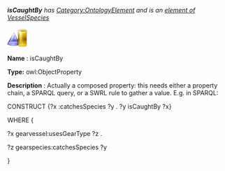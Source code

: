 ___isCaughtBy__ 
 has
 [Category:OntologyElement](../../Category/OntologyElement "Category:OntologyElement") 
 and is an
 [element of](../../Property/ElementOf "Property:ElementOf") 
[VesselSpecies](../../Submissions/VesselSpecies "Submissions:VesselSpecies")_




  





[![ObjectProperty](../images/thumb/c/c3/ObjectProperty.gif/45px-ObjectProperty.gif)](../../Image/ObjectProperty.gif "ObjectProperty")


__Name__ 
 : isCaughtBy
 



__Type:__ 
 owl:ObjectProperty
 



__Description__ 
 : Actually a composed property: this needs either a property chain, a SPARQL query, or a SWRL rule to gather a value. E.g. in SPARQL:
 



  





 CONSTRUCT {?x :catchesSpecies ?y . ?y isCaughtBy ?x}
 



 WHERE {
 



 ?x gearvessel:usesGearType ?z .
 



 ?z gearspecies:catchesSpecies ?y
 



 }